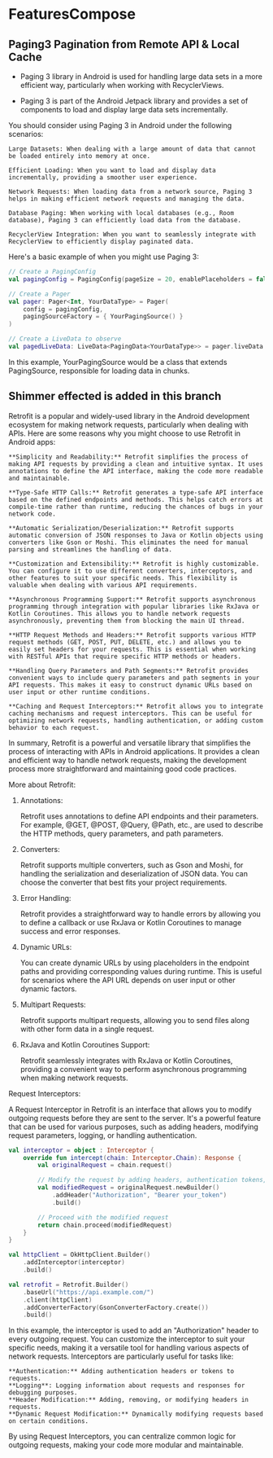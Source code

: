 # FeaturesCompose

## Paging3 Pagination from Remote API & Local Cache

- Paging 3 library in Android is used for handling large data sets in a more efficient way,
  particularly when working with RecyclerViews.

- Paging 3 is part of the Android Jetpack library and provides a set of components to load and
  display
  large data sets incrementally.

You should consider using Paging 3 in Android under the following scenarios:

    Large Datasets: When dealing with a large amount of data that cannot be loaded entirely into memory at once.

    Efficient Loading: When you want to load and display data incrementally, providing a smoother user experience.

    Network Requests: When loading data from a network source, Paging 3 helps in making efficient network requests and managing the data.

    Database Paging: When working with local databases (e.g., Room database), Paging 3 can efficiently load data from the database.

    RecyclerView Integration: When you want to seamlessly integrate with RecyclerView to efficiently display paginated data.

Here's a basic example of when you might use Paging 3:

```kotlin
// Create a PagingConfig
val pagingConfig = PagingConfig(pageSize = 20, enablePlaceholders = false)

// Create a Pager
val pager: Pager<Int, YourDataType> = Pager(
    config = pagingConfig,
    pagingSourceFactory = { YourPagingSource() }
)

// Create a LiveData to observe
val pagedLiveData: LiveData<PagingData<YourDataType>> = pager.liveData

```

In this example, YourPagingSource would be a class that extends PagingSource, responsible for
loading data in chunks.

## Shimmer effected is added in this branch

Retrofit is a popular and widely-used library in the Android development ecosystem for making
network requests, particularly when dealing with APIs. Here are some reasons why you might choose to
use Retrofit in Android apps:

    **Simplicity and Readability:** Retrofit simplifies the process of making API requests by providing a clean and intuitive syntax. It uses annotations to define the API interface, making the code more readable and maintainable.

    **Type-Safe HTTP Calls:** Retrofit generates a type-safe API interface based on the defined endpoints and methods. This helps catch errors at compile-time rather than runtime, reducing the chances of bugs in your network code.

    **Automatic Serialization/Deserialization:** Retrofit supports automatic conversion of JSON responses to Java or Kotlin objects using converters like Gson or Moshi. This eliminates the need for manual parsing and streamlines the handling of data.

    **Customization and Extensibility:** Retrofit is highly customizable. You can configure it to use different converters, interceptors, and other features to suit your specific needs. This flexibility is valuable when dealing with various API requirements.

    **Asynchronous Programming Support:** Retrofit supports asynchronous programming through integration with popular libraries like RxJava or Kotlin Coroutines. This allows you to handle network requests asynchronously, preventing them from blocking the main UI thread.

    **HTTP Request Methods and Headers:** Retrofit supports various HTTP request methods (GET, POST, PUT, DELETE, etc.) and allows you to easily set headers for your requests. This is essential when working with RESTful APIs that require specific HTTP methods or headers.

    **Handling Query Parameters and Path Segments:** Retrofit provides convenient ways to include query parameters and path segments in your API requests. This makes it easy to construct dynamic URLs based on user input or other runtime conditions.

    **Caching and Request Interceptors:** Retrofit allows you to integrate caching mechanisms and request interceptors. This can be useful for optimizing network requests, handling authentication, or adding custom behavior to each request.

In summary, Retrofit is a powerful and versatile library that simplifies the process of interacting
with APIs in Android applications. It provides a clean and efficient way to handle network requests,
making the development process more straightforward and maintaining good code practices.

More about Retrofit:

1. Annotations:

   Retrofit uses annotations to define API endpoints and their parameters. For example, @GET, @POST,
   @Query, @Path, etc., are used to describe the HTTP methods, query parameters, and path
   parameters.

2. Converters:

   Retrofit supports multiple converters, such as Gson and Moshi, for handling the serialization and
   deserialization of JSON data. You can choose the converter that best fits your project
   requirements.

3. Error Handling:

   Retrofit provides a straightforward way to handle errors by allowing you to define a callback or
   use RxJava or Kotlin Coroutines to manage success and error responses.

4. Dynamic URLs:

   You can create dynamic URLs by using placeholders in the endpoint paths and providing
   corresponding values during runtime. This is useful for scenarios where the API URL depends on
   user input or other dynamic factors.

5. Multipart Requests:

   Retrofit supports multipart requests, allowing you to send files along with other form data in a
   single request.

6. RxJava and Kotlin Coroutines Support:

   Retrofit seamlessly integrates with RxJava or Kotlin Coroutines, providing a convenient way to
   perform asynchronous programming when making network requests.

Request Interceptors:

A Request Interceptor in Retrofit is an interface that allows you to modify outgoing requests before
they are sent to the server. It's a powerful feature that can be used for various purposes, such as
adding headers, modifying request parameters, logging, or handling authentication.

```kotlin
val interceptor = object : Interceptor {
    override fun intercept(chain: Interceptor.Chain): Response {
        val originalRequest = chain.request()

        // Modify the request by adding headers, authentication tokens, etc.
        val modifiedRequest = originalRequest.newBuilder()
            .addHeader("Authorization", "Bearer your_token")
            .build()

        // Proceed with the modified request
        return chain.proceed(modifiedRequest)
    }
}

val httpClient = OkHttpClient.Builder()
    .addInterceptor(interceptor)
    .build()

val retrofit = Retrofit.Builder()
    .baseUrl("https://api.example.com/")
    .client(httpClient)
    .addConverterFactory(GsonConverterFactory.create())
    .build()

```

In this example, the interceptor is used to add an "Authorization" header to every outgoing request.
You can customize the interceptor to suit your specific needs, making it a versatile tool for
handling various aspects of network requests. Interceptors are particularly useful for tasks like:

    **Authentication:** Adding authentication headers or tokens to requests.
    **Logging**: Logging information about requests and responses for debugging purposes.
    **Header Modification:** Adding, removing, or modifying headers in requests.
    **Dynamic Request Modification:** Dynamically modifying requests based on certain conditions.

By using Request Interceptors, you can centralize common logic for outgoing requests, making your
code more modular and maintainable.